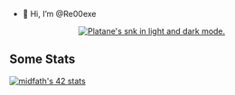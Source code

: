 - 👋 Hi, I’m @Re00exe
<p align="center">
  <a href="https://github.com/madebypixel02">
    <picture>
    <source media="(prefers-color-scheme: dark)" srcset="https://raw.githubusercontent.com/madebypixel02/madebypixel02/output/github-contribution-grid-snake-dark.svg">
    <source media="(prefers-color-scheme: light)" srcset="https://raw.githubusercontent.com/madebypixel02/madebypixel02/output/github-contribution-grid-snake.svg">
    <img alt="Platane's snk in light and dark mode." src="https://raw.githubusercontent.com/madebypixel02/madebypixel02/output/github-contribution-grid-snake-dark.svg">
    </picture>
  </a>
</p>

## Some Stats

[![midfath's 42 stats](https://badge.mediaplus.ma/kettlebells/midfath?1337Badge=off)](https://github.com/oakoudad/badge42)

<!---
Re00exe/Re00exe is a ✨ special ✨ repository because its `README.md` (this file) appears on your GitHub profile.
You can click the Preview link to take a look at your changes.
--->
